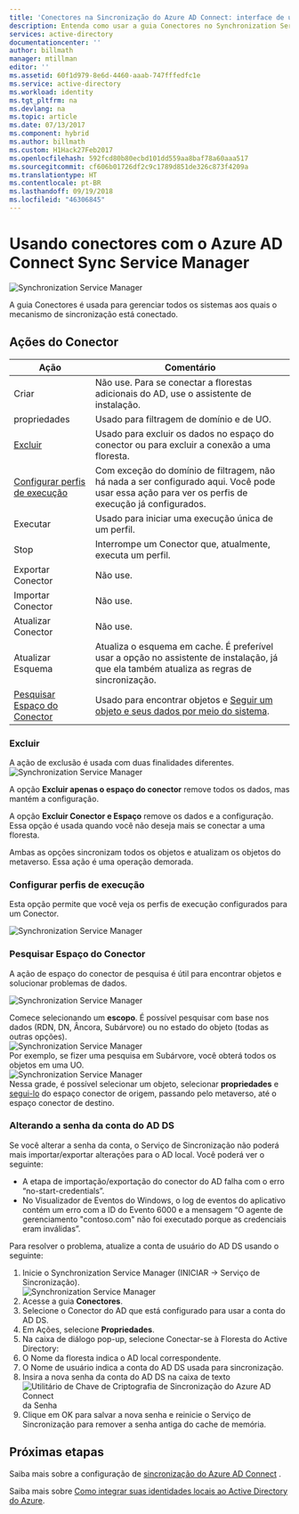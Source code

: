 ```yaml
---
title: 'Conectores na Sincronização do Azure AD Connect: interface de usuário do Synchronization Service Manager | Microsoft Docs'
description: Entenda como usar a guia Conectores no Synchronization Service Manager para o Azure AD Connect.
services: active-directory
documentationcenter: ''
author: billmath
manager: mtillman
editor: ''
ms.assetid: 60f1d979-8e6d-4460-aaab-747fffedfc1e
ms.service: active-directory
ms.workload: identity
ms.tgt_pltfrm: na
ms.devlang: na
ms.topic: article
ms.date: 07/13/2017
ms.component: hybrid
ms.author: billmath
ms.custom: H1Hack27Feb2017
ms.openlocfilehash: 592fcd80b80ecbd101dd559aa8baf78a60aaa517
ms.sourcegitcommit: cf606b01726df2c9c1789d851de326c873f4209a
ms.translationtype: HT
ms.contentlocale: pt-BR
ms.lasthandoff: 09/19/2018
ms.locfileid: "46306845"
---
```

# <a name="using-connectors-with-the-azure-ad-connect-sync-service-manager"></a>Usando conectores com o Azure AD Connect Sync Service Manager

![Synchronization Service Manager](./media/how-to-connect-sync-service-manager-ui-connectors/connectors.png)

A guia Conectores é usada para gerenciar todos os sistemas aos quais o mecanismo de sincronização está conectado.

## <a name="connector-actions"></a>Ações do Conector
| Ação | Comentário |
| --- | --- |
| Criar |Não use. Para se conectar a florestas adicionais do AD, use o assistente de instalação. |
| propriedades |Usado para filtragem de domínio e de UO. |
| [Excluir](#delete) |Usado para excluir os dados no espaço do conector ou para excluir a conexão a uma floresta. |
| [Configurar perfis de execução](#configure-run-profiles) |Com exceção do domínio de filtragem, não há nada a ser configurado aqui. Você pode usar essa ação para ver os perfis de execução já configurados. |
| Executar |Usado para iniciar uma execução única de um perfil. |
| Stop |Interrompe um Conector que, atualmente, executa um perfil. |
| Exportar Conector |Não use. |
| Importar Conector |Não use. |
| Atualizar Conector |Não use. |
| Atualizar Esquema |Atualiza o esquema em cache. É preferível usar a opção no assistente de instalação, já que ela também atualiza as regras de sincronização. |
| [Pesquisar Espaço do Conector](#search-connector-space) |Usado para encontrar objetos e [Seguir um objeto e seus dados por meio do sistema](#follow-an-object-and-its-data-through-the-system). |

### <a name="delete"></a>Excluir
A ação de exclusão é usada com duas finalidades diferentes.  
![Synchronization Service Manager](./media/how-to-connect-sync-service-manager-ui-connectors/connectordelete.png)

A opção **Excluir apenas o espaço do conector** remove todos os dados, mas mantém a configuração.

A opção **Excluir Conector e Espaço** remove os dados e a configuração. Essa opção é usada quando você não deseja mais se conectar a uma floresta.

Ambas as opções sincronizam todos os objetos e atualizam os objetos do metaverso. Essa ação é uma operação demorada.

### <a name="configure-run-profiles"></a>Configurar perfis de execução
Esta opção permite que você veja os perfis de execução configurados para um Conector.

![Synchronization Service Manager](./media/how-to-connect-sync-service-manager-ui-connectors/configurerunprofiles.png)

### <a name="search-connector-space"></a>Pesquisar Espaço do Conector
A ação de espaço do conector de pesquisa é útil para encontrar objetos e solucionar problemas de dados.

![Synchronization Service Manager](./media/how-to-connect-sync-service-manager-ui-connectors/cssearch.png)

Comece selecionando um **escopo**. É possível pesquisar com base nos dados (RDN, DN, Âncora, Subárvore) ou no estado do objeto (todas as outras opções).  
![Synchronization Service Manager](./media/how-to-connect-sync-service-manager-ui-connectors/cssearchscope.png)  
Por exemplo, se fizer uma pesquisa em Subárvore, você obterá todos os objetos em uma UO.  
![Synchronization Service Manager](./media/how-to-connect-sync-service-manager-ui-connectors/cssearchsubtree.png)  
Nessa grade, é possível selecionar um objeto, selecionar **propriedades** e [segui-lo](tshoot-connect-object-not-syncing.md) do espaço conector de origem, passando pelo metaverso, até o espaço conector de destino.

### <a name="changing-the-ad-ds-account-password"></a>Alterando a senha da conta do AD DS
Se você alterar a senha da conta, o Serviço de Sincronização não poderá mais importar/exportar alterações para o AD local.   Você poderá ver o seguinte:

- A etapa de importação/exportação do conector do AD falha com o erro “no-start-credentials”.
- No Visualizador de Eventos do Windows, o log de eventos do aplicativo contém um erro com a ID do Evento 6000 e a mensagem “O agente de gerenciamento "contoso.com" não foi executado porque as credenciais eram inválidas”.

Para resolver o problema, atualize a conta de usuário do AD DS usando o seguinte:


1. Inicie o Synchronization Service Manager (INICIAR → Serviço de Sincronização).
</br>![Synchronization Service Manager](./media/how-to-connect-sync-service-manager-ui-connectors/startmenu.png)
2. Acesse a guia **Conectores**.
3. Selecione o Conector do AD que está configurado para usar a conta do AD DS.
4. Em Ações, selecione **Propriedades**.
5. Na caixa de diálogo pop-up, selecione Conectar-se à Floresta do Active Directory:
6. O Nome da floresta indica o AD local correspondente.
7. O Nome de usuário indica a conta do AD DS usada para sincronização.
8. Insira a nova senha da conta do AD DS na caixa de texto ![Utilitário de Chave de Criptografia de Sincronização do Azure AD Connect](./media/how-to-connect-sync-service-manager-ui-connectors/key6.png) da Senha
9. Clique em OK para salvar a nova senha e reinicie o Serviço de Sincronização para remover a senha antiga do cache de memória.



## <a name="next-steps"></a>Próximas etapas
Saiba mais sobre a configuração de [sincronização do Azure AD Connect](how-to-connect-sync-whatis.md) .

Saiba mais sobre [Como integrar suas identidades locais ao Active Directory do Azure](whatis-hybrid-identity.md).
